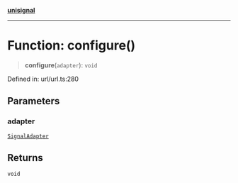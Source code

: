 [**unisignal**](../../../../README.md)

***

# Function: configure()

> **configure**(`adapter`): `void`

Defined in: url/url.ts:280

## Parameters

### adapter

[`SignalAdapter`](../../adapter/interfaces/SignalAdapter.md)

## Returns

`void`

